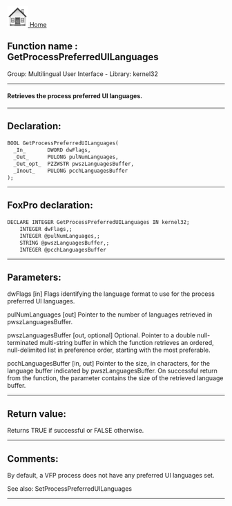 [<img src="../../images/home.png"> Home ](https://github.com/VFPX/Win32API)  

## Function name : GetProcessPreferredUILanguages
Group: Multilingual User Interface - Library: kernel32    
***  


#### Retrieves the process preferred UI languages.
***  


## Declaration:
```foxpro  
BOOL GetProcessPreferredUILanguages(
  _In_       DWORD dwFlags,
  _Out_      PULONG pulNumLanguages,
  _Out_opt_  PZZWSTR pwszLanguagesBuffer,
  _Inout_    PULONG pcchLanguagesBuffer
);  
```  
***  


## FoxPro declaration:
```foxpro  
DECLARE INTEGER GetProcessPreferredUILanguages IN kernel32;
	INTEGER dwFlags,;
	INTEGER @pulNumLanguages,;
	STRING @pwszLanguagesBuffer,;
	INTEGER @pcchLanguagesBuffer  
```  
***  


## Parameters:
dwFlags [in]
Flags identifying the language format to use for the process preferred UI languages.

pulNumLanguages [out]
Pointer to the number of languages retrieved in pwszLanguagesBuffer.

pwszLanguagesBuffer [out, optional]
Optional. Pointer to a double null-terminated multi-string buffer in which the function retrieves an ordered, null-delimited list in preference order, starting with the most preferable.

pcchLanguagesBuffer [in, out]
Pointer to the size, in characters, for the language buffer indicated by pwszLanguagesBuffer. On successful return from the function, the parameter contains the size of the retrieved language buffer.  
***  


## Return value:
Returns TRUE if successful or FALSE otherwise.  
***  


## Comments:
By default, a VFP process does not have any preferred UI languages set.  
  
See also: SetProcessPreferredUILanguages   
  
***  

